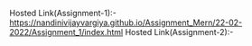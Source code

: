 Hosted Link(Assignment-1):-
https://nandinivijayvargiya.github.io/Assignment_Mern/22-02-2022/Assignment_1/index.html
Hosted Link(Assignment-2):-

